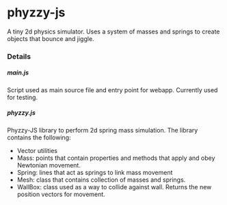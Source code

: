 # phyzzy-js
A tiny 2d physics simulator. Uses a system of masses and springs to create
objects that bounce and jiggle.

### Details

##### main.js
Script used as main source file and entry point for webapp. Currently used for testing.

##### phyzzy.js
Phyzzy-JS library to perform 2d spring mass simulation. The library contains the following:
- Vector utilities
- Mass: points that contain properties and methods that apply and obey Newtonian movement.
- Spring: lines that act as springs to link mass movement
- Mesh: class that contains collection of masses and springs.
- WallBox: class used as a way to collide against wall. Returns the new position vectors for movement.
